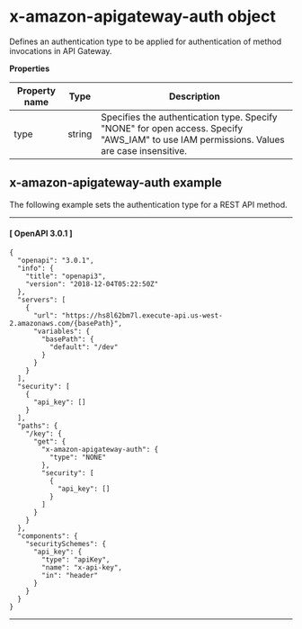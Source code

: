 # x\-amazon\-apigateway\-auth object<a name="api-gateway-swagger-extensions-auth"></a>

Defines an authentication type to be applied for authentication of method invocations in API Gateway\.


**Properties**  

| Property name | Type | Description | 
| --- | --- | --- | 
| type | string | Specifies the authentication type\. Specify "NONE" for open access\. Specify "AWS\_IAM" to use IAM permissions\. Values are case insensitive\. | 

## x\-amazon\-apigateway\-auth example<a name="api-gateway-swagger-extensions-auth-example"></a>

The following example sets the authentication type for a REST API method\.

------
#### [ OpenAPI 3\.0\.1 ]

```
{
  "openapi": "3.0.1",
  "info": {
    "title": "openapi3",
    "version": "2018-12-04T05:22:50Z"
  },
  "servers": [
    {
      "url": "https://hs8l62bm7l.execute-api.us-west-2.amazonaws.com/{basePath}",
      "variables": {
        "basePath": {
          "default": "/dev"
        }
      }
    }
  ],
  "security": [
    {
      "api_key": []
    }
  ],
  "paths": {
    "/key": {
      "get": {
        "x-amazon-apigateway-auth": {
          "type": "NONE"
        },
        "security": [
          {
            "api_key": []
          }
        ]
      }
    }
  },
  "components": {
    "securitySchemes": {
      "api_key": {
        "type": "apiKey",
        "name": "x-api-key",
        "in": "header"
      }
    }
  }
}
```

------